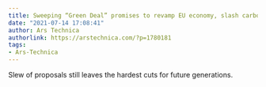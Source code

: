 ```yaml
---
title: Sweeping “Green Deal” promises to revamp EU economy, slash carbon pollution
date: "2021-07-14 17:08:41"
author: Ars Technica
authorlink: https://arstechnica.com/?p=1780181
tags:
- Ars-Technica
---
```

Slew of proposals still leaves the hardest cuts for future generations.